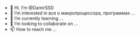 - 👋 Hi, I’m @DamirSSD
- 👀 I’m interested in все о микропроцессора, программах ...
- 🌱 I’m currently learning ...
- 💞️ I’m looking to collaborate on ...
- 📫 How to reach me ...

<!---
DamirSSD/DamirSSD is a ✨ special ✨ repository because its `README.md` (this file) appears on your GitHub profile.
You can click the Preview link to take a look at your changes.
--->
